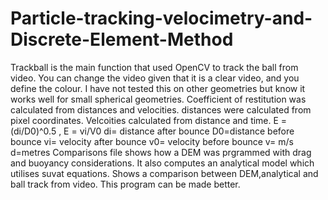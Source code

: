# Particle-tracking-velocimetry-and-Discrete-Element-Method
 Trackball is the main function that used OpenCV to track the ball from video. You can change the video given that it is a clear video, and you define the colour. I have not tested this on other geometries but know it works well for small spherical geometries. 
Coefficient of restitution was calculated from distances and velocities. distances were calculated from pixel coordinates. Velcoities calculated from distance and time.
E = (di/D0)^0.5 , E = vi/V0    di= distance after bounce D0=distance before bounce    vi= velocity after bounce v0= velocity before bounce 
v= m/s   d=metres
Comparisons file shows how a DEM was prgrammed with drag and buoyancy considerations. It also computes an analytical model which utilises suvat equations. Shows a comparison between DEM,analytical and ball track from video. 
This program can be made better.
